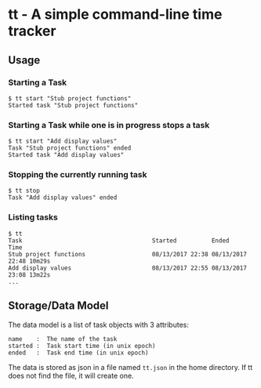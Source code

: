 # tt - A simple command-line time tracker

## Usage

### Starting a Task
    $ tt start "Stub project functions"
    Started task "Stub project functions"

### Starting a Task while one is in progress stops a task
    $ tt start "Add display values"
    Task "Stub project functions" ended
    Started task "Add display values"

### Stopping the currently running task
    $ tt stop  
    Task "Add display values" ended

### Listing tasks 
    $ tt
    Task                                     Started          Ended            Time    
    Stub project functions                   08/13/2017 22:38 08/13/2017 22:48 10m29s
    Add display values                       08/13/2017 22:55 08/13/2017 23:08 13m22s                
    ...

## Storage/Data Model

The data model is a list of task objects with 3 attributes:

    name    :  The name of the task
    started :  Task start time (in unix epoch)
    ended   :  Task end time (in unix epoch)

The data is stored as json in a file named `tt.json` in the home directory.  If tt does not find the file, it will create one.